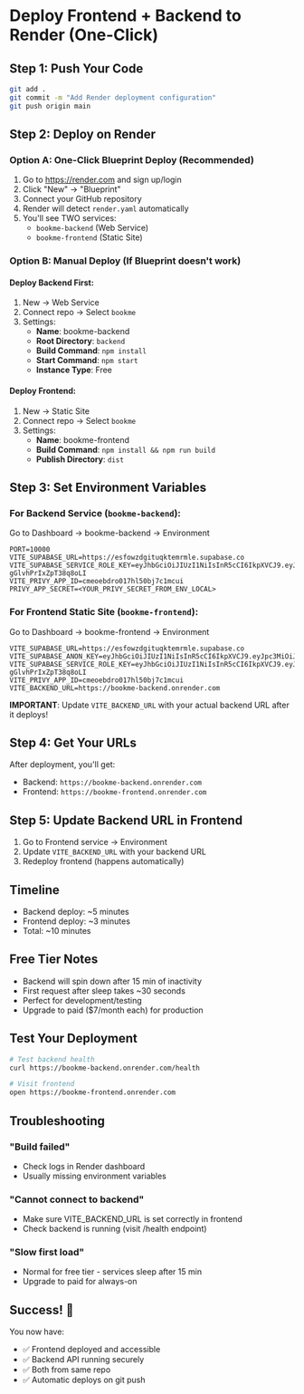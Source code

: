 # Deploy Frontend + Backend to Render (One-Click)

## Step 1: Push Your Code

```bash
git add .
git commit -m "Add Render deployment configuration"
git push origin main
```

## Step 2: Deploy on Render

### Option A: One-Click Blueprint Deploy (Recommended)

1. Go to https://render.com and sign up/login
2. Click "New" → "Blueprint"
3. Connect your GitHub repository
4. Render will detect `render.yaml` automatically
5. You'll see TWO services:
   - `bookme-backend` (Web Service)
   - `bookme-frontend` (Static Site)

### Option B: Manual Deploy (If Blueprint doesn't work)

#### Deploy Backend First:
1. New → Web Service
2. Connect repo → Select `bookme`
3. Settings:
   - **Name**: bookme-backend
   - **Root Directory**: `backend`
   - **Build Command**: `npm install`
   - **Start Command**: `npm start`
   - **Instance Type**: Free

#### Deploy Frontend:
1. New → Static Site
2. Connect repo → Select `bookme`
3. Settings:
   - **Name**: bookme-frontend
   - **Build Command**: `npm install && npm run build`
   - **Publish Directory**: `dist`

## Step 3: Set Environment Variables

### For Backend Service (`bookme-backend`):
Go to Dashboard → bookme-backend → Environment

```env
PORT=10000
VITE_SUPABASE_URL=https://esfowzdgituqktemrmle.supabase.co
VITE_SUPABASE_SERVICE_ROLE_KEY=eyJhbGciOiJIUzI1NiIsInR5cCI6IkpXVCJ9.eyJpc3MiOiJzdXBhYmFzZSIsInJlZiI6ImVzZm93emRnaXR1cWt0ZW1ybWxlIiwicm9sZSI6InNlcnZpY2Vfcm9sZSIsImlhdCI6MTc1NTYxODc3MiwiZXhwIjoyMDcxMTk0NzcyfQ.WM_1nQntOotP8xisyA3Hg7c-gGlvhPrIxZpT38q8oLI
VITE_PRIVY_APP_ID=cmeoebdro017hl50bj7c1mcui
PRIVY_APP_SECRET=<YOUR_PRIVY_SECRET_FROM_ENV_LOCAL>
```

### For Frontend Static Site (`bookme-frontend`):
Go to Dashboard → bookme-frontend → Environment

```env
VITE_SUPABASE_URL=https://esfowzdgituqktemrmle.supabase.co
VITE_SUPABASE_ANON_KEY=eyJhbGciOiJIUzI1NiIsInR5cCI6IkpXVCJ9.eyJpc3MiOiJzdXBhYmFzZSIsInJlZiI6ImVzZm93emRnaXR1cWt0ZW1ybWxlIiwicm9sZSI6ImFub24iLCJpYXQiOjE3NTU2MTg3NzIsImV4cCI6MjA3MTE5NDc3Mn0.oSvwfiuVhLtrxgO2XwiuvYKt01536i7wiY4JflxyZeU
VITE_SUPABASE_SERVICE_ROLE_KEY=eyJhbGciOiJIUzI1NiIsInR5cCI6IkpXVCJ9.eyJpc3MiOiJzdXBhYmFzZSIsInJlZiI6ImVzZm93emRnaXR1cWt0ZW1ybWxlIiwicm9sZSI6InNlcnZpY2Vfcm9sZSIsImlhdCI6MTc1NTYxODc3MiwiZXhwIjoyMDcxMTk0NzcyfQ.WM_1nQntOotP8xisyA3Hg7c-gGlvhPrIxZpT38q8oLI
VITE_PRIVY_APP_ID=cmeoebdro017hl50bj7c1mcui
VITE_BACKEND_URL=https://bookme-backend.onrender.com
```

**IMPORTANT**: Update `VITE_BACKEND_URL` with your actual backend URL after it deploys!

## Step 4: Get Your URLs

After deployment, you'll get:
- Backend: `https://bookme-backend.onrender.com`
- Frontend: `https://bookme-frontend.onrender.com`

## Step 5: Update Backend URL in Frontend

1. Go to Frontend service → Environment
2. Update `VITE_BACKEND_URL` with your backend URL
3. Redeploy frontend (happens automatically)

## Timeline

- Backend deploy: ~5 minutes
- Frontend deploy: ~3 minutes
- Total: ~10 minutes

## Free Tier Notes

- Backend will spin down after 15 min of inactivity
- First request after sleep takes ~30 seconds
- Perfect for development/testing
- Upgrade to paid ($7/month each) for production

## Test Your Deployment

```bash
# Test backend health
curl https://bookme-backend.onrender.com/health

# Visit frontend
open https://bookme-frontend.onrender.com
```

## Troubleshooting

### "Build failed"
- Check logs in Render dashboard
- Usually missing environment variables

### "Cannot connect to backend"
- Make sure VITE_BACKEND_URL is set correctly in frontend
- Check backend is running (visit /health endpoint)

### "Slow first load"
- Normal for free tier - services sleep after 15 min
- Upgrade to paid for always-on

## Success! 🎉

You now have:
- ✅ Frontend deployed and accessible
- ✅ Backend API running securely
- ✅ Both from same repo
- ✅ Automatic deploys on git push